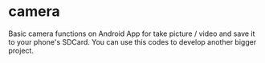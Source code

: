 # camera

Basic camera functions on Android App for take picture / video and save it to your phone's SDCard. You can use this codes to develop another bigger project.
